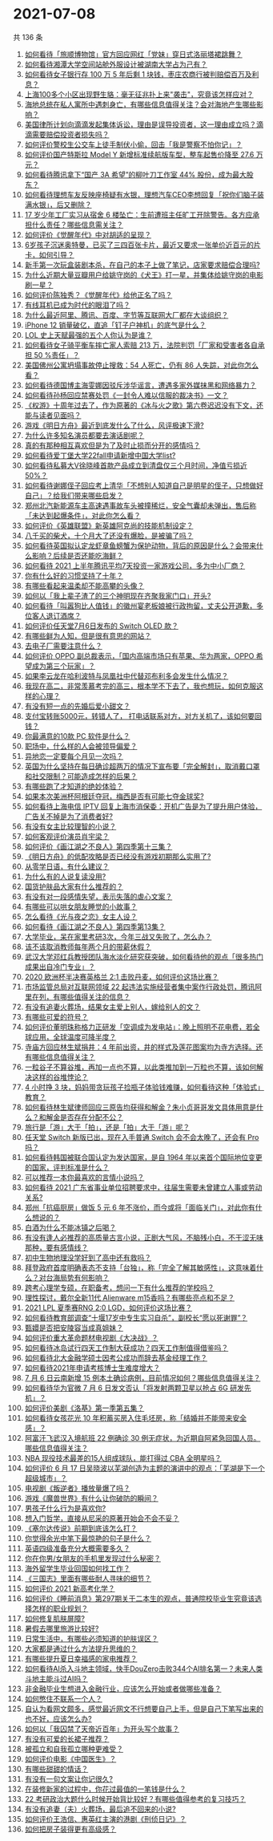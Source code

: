 # 2021-07-08

共 136 条

<!-- BEGIN -->
<!-- 最后更新时间 Thu Jul 08 2021 18:02:13 GMT+0800 (China Standard Time) -->

1. [如何看待「旅顺博物馆」官方回应网红「党妹」穿日式洛丽塔裙跳舞？](https://www.zhihu.com/question/470365349)
2. [如何看待湘潭大学空间站舱外服设计被湖南大学占为己有？](https://www.zhihu.com/question/470753814)
3. [如何看待女子银行存 100 万 5 年后剩 1
   块钱，枣庄农商行被判赔偿百万及利息？](https://www.zhihu.com/question/470516692)
4. [上海100多个小区出现野生貉：毫无征兆扑上来"袭击"，究竟该怎样应对？](https://www.zhihu.com/question/470241442)
5. [海地总统在私人寓所中遇刺身亡，有哪些信息值得关注？会对海地产生哪些影响？](https://www.zhihu.com/question/470711943)
6. [美国律所计划向滴滴发起集体诉讼，理由是误导投资者，这一理由成立吗？滴滴需要赔偿投资者损失吗？](https://www.zhihu.com/question/470474222)
7. [如何评价警校生公交车上徒手制伏小偷，回击「我是警察不怕你记」？](https://www.zhihu.com/question/470605067)
8. [如何评价国产特斯拉 Model Y 新增标准续航版车型，整车起售价降至 27.6
   万元？](https://www.zhihu.com/question/470843237)
9. [如何看待腾讯拿下“国产 3A 希望”的柳叶刀工作室 44%
   股份，成为最大股东？](https://www.zhihu.com/question/470251383)
10. [如何看待理想车友反映座椅疑有水银，理想汽车CEO李想回复「祝你们脑子装满水银」，后又删除？](https://www.zhihu.com/question/470245809)
11. [17 岁少年工厂实习从宿舍 6
    楼坠亡：生前遭班主任旷工开除警告。各方应承担什么责任？哪些信息需关注？](https://www.zhihu.com/question/470625415)
12. [如何评价《觉醒年代》中对胡适的呈现？](https://www.zhihu.com/question/468614445)
13. [6岁孩子沉迷奥特曼，已买了三四百张卡片，最近又要求一张单价近百元的片卡，如何引导？](https://www.zhihu.com/question/470324621)
14. [新手第一次玩盒装剧本杀，在自己的本子上做了笔记，店家要求赔偿合理吗?](https://www.zhihu.com/question/470003546)
15. [为什么近期大量豆瓣用户给姚守岗的《犬王》打一星，并集体给姚守岗的电影刷一星？](https://www.zhihu.com/question/470166955)
16. [如何评价陈独秀？《觉醒年代》给他正名了吗？](https://www.zhihu.com/question/464396867)
17. [有线耳机已成为时代的眼泪了吗？](https://www.zhihu.com/question/469440223)
18. [为什么最近阿里、腾讯、百度、字节等互联网大厂都在大谈组织？](https://www.zhihu.com/question/470739484)
19. [iPhone 12 销量破亿，直追「钉子户神机」的底气是什么？](https://www.zhihu.com/question/469976462)
20. [LOL 史上天赋最强的五个人你认为是谁？](https://www.zhihu.com/question/468616877)
21. [如何看待女子骑平衡车摔亡家人索赔 213 万，法院判罚「厂家和受害者各自承担 50
    %责任」？](https://www.zhihu.com/question/470594828)
22. [美国佛州公寓坍塌事故停止搜救：54 人死亡，仍有 86
    人失踪，对此你怎么看？](https://www.zhihu.com/question/470820913)
23. [如何看待德国博主海雯娜因驳斥涉华谣言，遭遇多家外媒抹黑和网络暴力？](https://www.zhihu.com/question/470651162)
24. [如何看待孙杨回应禁赛处罚《一封令人难以信服的裁决书》一文？](https://www.zhihu.com/question/470784413)
25. [《权游》十周年过去了，作为原著的《冰与火之歌》第六卷迟迟没有下文，还能与读者见面吗？](https://www.zhihu.com/question/460647766)
26. [游戏《明日方舟》最近到底发什么了什么，风评极速下滑?](https://www.zhihu.com/question/470071940)
27. [为什么许多知名演员都要去演话剧呢？](https://www.zhihu.com/question/306573807)
28. [真的有那种相互喜欢但是为了及时止损而分开的感情吗？](https://www.zhihu.com/question/423434356)
29. [如何看待爱丁堡大学22fall申请新增中国大学list?](https://www.zhihu.com/question/470776808)
30. [如何看待私募大V徐晓峰首款产品成立到清盘仅三个月时间，净值亏损近
    50%？](https://www.zhihu.com/question/470665476)
31. [如何看待谢娜侄子回应考上清华「不想别人知道自己是明星的侄子，只想做好自己」？给我们带来哪些启发？](https://www.zhihu.com/question/470425395)
32. [郑州北汽新能源车主高速遇事故车头被撞稀烂，安全气囊却未弹出，售后称「未达到起爆条件」，对此你怎么看？](https://www.zhihu.com/question/470624036)
33. [如何评价《英雄联盟》新英雄阿克尚的技能机制设定？](https://www.zhihu.com/question/470767561)
34. [八千买的柴犬，十个月大了还没有爆脸，是被骗了吗？](https://www.zhihu.com/question/353006075)
35. [如何看待英国拟认定龙虾章鱼螃蟹为保护动物，背后的原因是什么？会带来什么影响？后续是否还能吃海鲜？](https://www.zhihu.com/question/470831254)
36. [如何看待 2021
    上半年腾讯平均7天投资一家游戏公司，多为中小厂商？](https://www.zhihu.com/question/470225729)
37. [你有什么好的习惯坚持了十年？](https://www.zhihu.com/question/453783511)
38. [有哪些看起来温柔却不能高攀的头像？](https://www.zhihu.com/question/437369852)
39. [如何以「我上辈子渣了的三个神明现在齐聚我家门口」开头?](https://www.zhihu.com/question/469862212)
40. [如何看待「叫嚣狗比人值钱」的徽州宴老板娘被行政拘留，丈夫公开道歉，多位客人退订酒席？](https://www.zhihu.com/question/470671135)
41. [如何评价任天堂7月6日发布的 Switch OLED 款？](https://www.zhihu.com/question/470516344)
42. [有哪些鲜为人知，但是很有意思的网站？](https://www.zhihu.com/question/26009615)
43. [去电子厂需要注意什么？](https://www.zhihu.com/question/455726048)
44. [如何评价 OPPO 副总裁表示，「国内高端市场只有苹果、华为两家，OPPO
    希望成为第三个玩家」？](https://www.zhihu.com/question/470535816)
45. [如果李云龙在哈利波特与凤凰社中代替邓布利多会发生什么情况？](https://www.zhihu.com/question/308905760)
46. [我现在高二，非常羡慕考完的高三，根本学不下去了，我也想玩，如何克服这样的心理？](https://www.zhihu.com/question/463931205)
47. [有没有短一点的先婚后爱小甜文？](https://www.zhihu.com/question/425137776)
48. [支付宝转账5000元，转错人了，
    打电话联系对方，对方关机了，该如何要回钱？](https://www.zhihu.com/question/351571558)
49. [你最满意的10款 PC 软件是什么？](https://www.zhihu.com/question/469450888)
50. [职场中，什么样的人会被领导偏爱？](https://www.zhihu.com/question/470177228)
51. [异地恋一定要每个月见一次吗？](https://www.zhihu.com/question/459310231)
52. [英国为什么坚持在每日确诊超两万的情况下宣布要「完全解封」，取消戴口罩和社交限制？可能造成怎样的后果？](https://www.zhihu.com/question/470082644)
53. [有哪些跑了才知道的绝妙体验？](https://www.zhihu.com/question/470573894)
54. [如果本次美洲杯阿根廷夺冠，梅西是否有可能七夺金球奖?](https://www.zhihu.com/question/469025291)
55. [如何看待上海电信 IPTV
    回复上海市消保委：开机广告是为了提升用户体验，广告关不掉是为了消费者好?](https://www.zhihu.com/question/470272548)
56. [有没有女主比较理智的小说？](https://www.zhihu.com/question/364191258)
57. [如何客观评价演员肖宇梁？](https://www.zhihu.com/question/470618839)
58. [如何评价《画江湖之不良人》第四季第十三集？](https://www.zhihu.com/question/469383435)
59. [《明日方舟》的低配攻略是否已经没有游戏初期那么实用了?](https://www.zhihu.com/question/470257789)
60. [从零学日语，有什么建议？](https://www.zhihu.com/question/368169398)
61. [为什么有的人说复读没用?](https://www.zhihu.com/question/467114805)
62. [国货护肤品大家有什么推荐的？](https://www.zhihu.com/question/20867294)
63. [有没有对一段感情失望，表示失落的虐心文案？](https://www.zhihu.com/question/459513700)
64. [有哪些可以哄女朋友睡觉的小故事？](https://www.zhihu.com/question/264824222)
65. [怎么看待《光与夜之恋》女主人设？](https://www.zhihu.com/question/466812253)
66. [如何看待《画江湖之不良人》第四季第13集？](https://www.zhihu.com/question/469384925)
67. [大学毕业，呆在家里考研3次，今年三战又失败了，怎么办？](https://www.zhihu.com/question/41692093)
68. [该不该取消教师每年两个月的带薪休假？](https://www.zhihu.com/question/470469068)
69. [武汉大学邓红兵教授团队海水淡化研究获突破，如何看待他的观点「很多热门成果出自冷门专业」？](https://www.zhihu.com/question/470617704)
70. [2020 欧洲杯半决赛英格兰 2:1
    击败丹麦，如何评价这场比赛？](https://www.zhihu.com/question/470791571)
71. [市场监管总局对互联网领域 22
    起违法实施经营者集中案作行政处罚，腾讯阿里在列，有哪些值得关注的信息？](https://www.zhihu.com/question/470683009)
72. [有没有追妻火葬场，结果女主爱上别人，嫁给别人的文？](https://www.zhihu.com/question/429604224)
73. [有哪些可爱的符号？](https://www.zhihu.com/question/314270796)
74. [如何评价董明珠称格力正研发「空调成为发电站」：晚上照明不花电费，若全球应用，全球温度可降半度？](https://www.zhihu.com/question/470429897)
75. [寺庙方回应林生斌捐井：4
    年前出资，井的样式及莲花图案均为寺方选择。还有哪些信息值得关注？](https://www.zhihu.com/question/470587142)
76. [一粒谷子不算谷堆，再加一点也不算，以此类推加到一万粒也不算，该如何解决这样的谷堆悖论？](https://www.zhihu.com/question/455083603)
77. [4 小时挣 3
    块，妈妈带贪玩孩子捡瓶子体验钱难赚，如何看待这种「体验式」教育？](https://www.zhihu.com/question/470535137)
78. [如何看待林生斌律师回应三原告均获得和解金？朱小贞哥哥发文具体用意是什么？和解金是否存在分配不公？](https://www.zhihu.com/question/469903790)
79. [旅行是「游」大于「拍」，还是「拍」大于「游」呢？](https://www.zhihu.com/question/466295652)
80. [任天堂 Switch 新版已出，现在入手普通 Switch 会不会太晚了，还会有 Pro
    吗？](https://www.zhihu.com/question/425260879)
81. [如何看待韩国被联合国认定为发达国家，是自 1964
    年以来首个国际地位变更的国家，评判标准是什么？](https://www.zhihu.com/question/470588614)
82. [可以推荐一本你最喜欢的言情小说吗？](https://www.zhihu.com/question/362997236)
83. [如何看待 2021
    广东省事业单位招聘要求中，往届生需要未曾建立人事或劳动关系?](https://www.zhihu.com/question/470133715)
84. [郑州「抗癌厨房」做饭 5 元 6
    年不涨价，而今或将「面临关门」，对此你有什么想说的？](https://www.zhihu.com/question/470452348)
85. [白酒为什么不能冰镇之后喝？](https://www.zhihu.com/question/468514487)
86. [有没有逢人必推荐的高质量古言小说，正剧大气风，不脑残小白，不干涩无味那种，要有感情线？](https://www.zhihu.com/question/460403091)
87. [初中生物地理没学好到了高中还有救吗？](https://www.zhihu.com/question/460729717)
88. [拜登政府首度明确表态不支持「台独」，称「完全了解其敏感性」，这意味着什么？对台海局势有何影响？](https://www.zhihu.com/question/470580147)
89. [跨考心理学专硕，在职备考，想问一下有什么推荐的学校吗？](https://www.zhihu.com/question/457460535)
90. [理性探讨，戴尔全新11代 Alienware
    m15香吗？有哪些亮点和不足？](https://www.zhihu.com/question/459366400)
91. [2021 LPL 夏季赛RNG 2:0
    LGD，如何评价这场比赛？](https://www.zhihu.com/question/470681114)
92. [如何看待教育部调查“十堰17岁中专生实习自杀”，副校长“愿以死谢罪”？](https://www.zhihu.com/question/470564757)
93. [甄嬛是否把安陵容当成真姐妹？](https://www.zhihu.com/question/389216009)
94. [如何评价重大革命题材电视剧《大决战》？](https://www.zhihu.com/question/465754119)
95. [如何看待冰岛试行四天工作制大获成功？四天工作制值得借鉴吗？](https://www.zhihu.com/question/470410629)
96. [如何看待北大金融学硕士因考公成功而辞去基金经理工作？](https://www.zhihu.com/question/470568734)
97. [如何看待2021年申请考核博士生难度增大？](https://www.zhihu.com/question/430374942)
98. [7 月 6 日云南新增 15
    例本土确诊病例，目前情况如何？哪些信息值得关注？](https://www.zhihu.com/question/470575819)
99. [如何看待华为官微 7 月 6 日发文否认「将发射两颗卫星以抢占 6G
    研发先机」？](https://www.zhihu.com/question/470367051)
100. [如何评价美剧《洛基》第一季第五集？](https://www.zhihu.com/question/469082564)
101. [如何看待女孩花光 10
     年积蓄买房入住毛坯房，称「结婚并不能带来安全感」？](https://www.zhihu.com/question/470358346)
102. [阿富汗飞武汉入境航班 22 例确诊 30
     例无症状，为近期自阿紧急回国人员。哪些信息值得关注？](https://www.zhihu.com/question/470593519)
103. [NBA 现役技术最差的15人组成球队，能打得过 CBA
     全明星吗？](https://www.zhihu.com/question/467877445)
104. [如何评价 6 月 17
     日吴晓波以芜湖创造为主题的演讲中的观点：「芜湖是下一个超级城市」？](https://www.zhihu.com/question/466274708)
105. [电视剧《叛逆者》播放量爆了吗？](https://www.zhihu.com/question/468364234)
106. [游戏《魔兽世界》有什么让你破防的瞬间？](https://www.zhihu.com/question/466341366)
107. [男孩子什么行为是喜欢你?](https://www.zhihu.com/question/459337094)
108. [想入门哲学，直接从尼采的原著开始会不会不妥？](https://www.zhihu.com/question/465167597)
109. [《塞尔达传说》前期到底该怎么打？](https://www.zhihu.com/question/444332434)
110. [你觉得余光中笔下最惊艳的句子是什么？](https://www.zhihu.com/question/440817750)
111. [英语四级准备充分大概需要多久？](https://www.zhihu.com/question/293706213)
112. [你在你男/女朋友的手机里发现过什么秘密？](https://www.zhihu.com/question/309282780)
113. [海外留学生毕业回国如何找工作？](https://www.zhihu.com/question/267051114)
114. [《三国志》里面有哪些耐人寻味的细节？](https://www.zhihu.com/question/48084045)
115. [如何评价 2021 新高考化学？](https://www.zhihu.com/question/463845980)
116. [如何评价《睡前消息》第297期关于二本生的观点，普通院校毕业生究竟该选择怎样的职业规划？](https://www.zhihu.com/question/470490474)
117. [如何修复肌肤屏障?](https://www.zhihu.com/question/318814504)
118. [暑假去哪里旅游比较好?](https://www.zhihu.com/question/465756199)
119. [日常生活中，有哪些必须知道的护肤误区？](https://www.zhihu.com/question/467117508)
120. [大家都是通过什么方法提升思维的？](https://www.zhihu.com/question/468908005)
121. [有哪些提升夏日幸福感的家电推荐？](https://www.zhihu.com/question/333879590)
122. [如何看待AI杀入斗地主领域，快手DouZero击败344个AI排名第一？未来人类斗地主能斗过AI吗？](https://www.zhihu.com/question/470431274)
123. [非金融毕业生想进入金融行业，应该怎么开始或者做哪些准备？](https://www.zhihu.com/question/34945971)
124. [如何憋住不联系一个人？](https://www.zhihu.com/question/417595335)
125. [自认为看网文颇多，感觉最近网文不行想要自己上手，但是自己下笔写出来的也不好，应该怎么办?](https://www.zhihu.com/question/462450572)
126. [如何以「我囚禁了天帝近百年」为开头写个故事？](https://www.zhihu.com/question/436573312)
127. [有没有可爱的长裙子推荐？](https://www.zhihu.com/question/446771263)
128. [被孤立和自我孤立哪种更难受？](https://www.zhihu.com/question/468616953)
129. [如何评价电影《中国医生》？](https://www.zhihu.com/question/448519150)
130. [有哪些甜甜的情话？](https://www.zhihu.com/question/460123635)
131. [有没有一句文案让你记很久?](https://www.zhihu.com/question/432213645)
132. [在装修新家的过程中，你花过最值的一笔钱是什么？](https://www.zhihu.com/question/468840855)
133. [22
     考研政治大题什么时候开始背比较好？有哪些值得参考的复习技巧？](https://www.zhihu.com/question/470122007)
134. [有没有追妻（夫）火葬场，最后追不回来的小说?](https://www.zhihu.com/question/468268590)
135. [如何评价王浩信、惠英红主演的港剧《刑侦日记》？](https://www.zhihu.com/question/463938835)
136. [如何把房子装得更有高级感？](https://www.zhihu.com/question/460724070)

<!-- END -->
